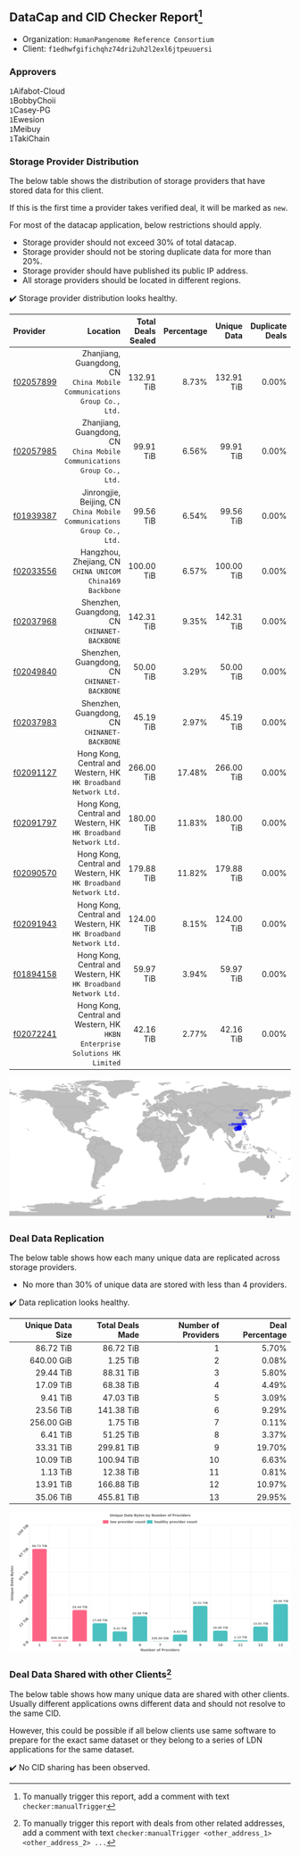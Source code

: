 ## DataCap and CID Checker Report[^1]
 - Organization: `HumanPangenome Reference Consortium`
 - Client: `f1edhwfgifichqhz74dri2uh2l2exl6jtpeuuersi`
### Approvers
`1`Aifabot-Cloud<br/>`1`BobbyChoii<br/>`1`Casey-PG<br/>`1`Ewesion<br/>`1`Meibuy<br/>`1`TakiChain

### Storage Provider Distribution
The below table shows the distribution of storage providers that have stored data for this client.

If this is the first time a provider takes verified deal, it will be marked as `new`.

For most of the datacap application, below restrictions should apply.
 - Storage provider should not exceed 30% of total datacap.
 - Storage provider should not be storing duplicate data for more than 20%.
 - Storage provider should have published its public IP address.
 - All storage providers should be located in different regions.

✔️ Storage provider distribution looks healthy.

| Provider                                              |                                                                      Location | Total Deals Sealed | Percentage | Unique Data | Duplicate Deals |
| :---------------------------------------------------- | ----------------------------------------------------------------------------: | -----------------: | ---------: | ----------: | --------------: |
| [f02057899](https://filfox.info/en/address/f02057899) |    Zhanjiang, Guangdong, CN<br/>`China Mobile Communications Group Co., Ltd.` |         132.91 TiB |      8.73% |  132.91 TiB |           0.00% |
| [f02057985](https://filfox.info/en/address/f02057985) |    Zhanjiang, Guangdong, CN<br/>`China Mobile Communications Group Co., Ltd.` |          99.91 TiB |      6.56% |   99.91 TiB |           0.00% |
| [f01939387](https://filfox.info/en/address/f01939387) |     Jinrongjie, Beijing, CN<br/>`China Mobile Communications Group Co., Ltd.` |          99.56 TiB |      6.54% |   99.56 TiB |           0.00% |
| [f02033556](https://filfox.info/en/address/f02033556) |                   Hangzhou, Zhejiang, CN<br/>`CHINA UNICOM China169 Backbone` |         100.00 TiB |      6.57% |  100.00 TiB |           0.00% |
| [f02037968](https://filfox.info/en/address/f02037968) |                               Shenzhen, Guangdong, CN<br/>`CHINANET-BACKBONE` |         142.31 TiB |      9.35% |  142.31 TiB |           0.00% |
| [f02049840](https://filfox.info/en/address/f02049840) |                               Shenzhen, Guangdong, CN<br/>`CHINANET-BACKBONE` |          50.00 TiB |      3.29% |   50.00 TiB |           0.00% |
| [f02037983](https://filfox.info/en/address/f02037983) |                               Shenzhen, Guangdong, CN<br/>`CHINANET-BACKBONE` |          45.19 TiB |      2.97% |   45.19 TiB |           0.00% |
| [f02091127](https://filfox.info/en/address/f02091127) |            Hong Kong, Central and Western, HK<br/>`HK Broadband Network Ltd.` |         266.00 TiB |     17.48% |  266.00 TiB |           0.00% |
| [f02091797](https://filfox.info/en/address/f02091797) |            Hong Kong, Central and Western, HK<br/>`HK Broadband Network Ltd.` |         180.00 TiB |     11.83% |  180.00 TiB |           0.00% |
| [f02090570](https://filfox.info/en/address/f02090570) |            Hong Kong, Central and Western, HK<br/>`HK Broadband Network Ltd.` |         179.88 TiB |     11.82% |  179.88 TiB |           0.00% |
| [f02091943](https://filfox.info/en/address/f02091943) |            Hong Kong, Central and Western, HK<br/>`HK Broadband Network Ltd.` |         124.00 TiB |      8.15% |  124.00 TiB |           0.00% |
| [f01894158](https://filfox.info/en/address/f01894158) |            Hong Kong, Central and Western, HK<br/>`HK Broadband Network Ltd.` |          59.97 TiB |      3.94% |   59.97 TiB |           0.00% |
| [f02072241](https://filfox.info/en/address/f02072241) | Hong Kong, Central and Western, HK<br/>`HKBN Enterprise Solutions HK Limited` |          42.16 TiB |      2.77% |   42.16 TiB |           0.00% |

<img src="https://raw.githubusercontent.com/data-preservation-programs/filplus-checker-assets/main/filecoin-project/filecoin-plus-large-datasets/issues/1618/1681182325985.png"/>

### Deal Data Replication
The below table shows how each many unique data are replicated across storage providers.

- No more than 30% of unique data are stored with less than 4 providers.

✔️ Data replication looks healthy.

| Unique Data Size | Total Deals Made | Number of Providers | Deal Percentage |
| ---------------: | ---------------: | ------------------: | --------------: |
|        86.72 TiB |        86.72 TiB |                   1 |           5.70% |
|       640.00 GiB |         1.25 TiB |                   2 |           0.08% |
|        29.44 TiB |        88.31 TiB |                   3 |           5.80% |
|        17.09 TiB |        68.38 TiB |                   4 |           4.49% |
|         9.41 TiB |        47.03 TiB |                   5 |           3.09% |
|        23.56 TiB |       141.38 TiB |                   6 |           9.29% |
|       256.00 GiB |         1.75 TiB |                   7 |           0.11% |
|         6.41 TiB |        51.25 TiB |                   8 |           3.37% |
|        33.31 TiB |       299.81 TiB |                   9 |          19.70% |
|        10.09 TiB |       100.94 TiB |                  10 |           6.63% |
|         1.13 TiB |        12.38 TiB |                  11 |           0.81% |
|        13.91 TiB |       166.88 TiB |                  12 |          10.97% |
|        35.06 TiB |       455.81 TiB |                  13 |          29.95% |

<img src="https://raw.githubusercontent.com/data-preservation-programs/filplus-checker-assets/main/filecoin-project/filecoin-plus-large-datasets/issues/1618/1681182328944.png"/>

### Deal Data Shared with other Clients[^3]
The below table shows how many unique data are shared with other clients.
Usually different applications owns different data and should not resolve to the same CID.

However, this could be possible if all below clients use same software to prepare for the exact same dataset or they belong to a series of LDN applications for the same dataset.

✔️ No CID sharing has been observed.

[^1]: To manually trigger this report, add a comment with text `checker:manualTrigger`

[^2]: Deals from those addresses are combined into this report as they are specified with `checker:manualTrigger`

[^3]: To manually trigger this report with deals from other related addresses, add a comment with text `checker:manualTrigger <other_address_1> <other_address_2> ...`
